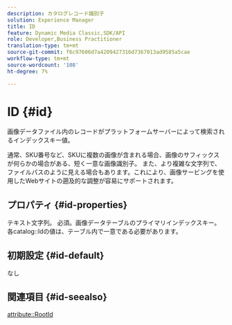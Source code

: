 ```yaml
---
description: カタログレコード識別子
solution: Experience Manager
title: ID
feature: Dynamic Media Classic,SDK/API
role: Developer,Business Practitioner
translation-type: tm+mt
source-git-commit: f6c97606d7a4209427316d7367013ad9585a5cae
workflow-type: tm+mt
source-wordcount: '108'
ht-degree: 7%

---
```



# ID {#id}

画像データファイル内のレコードがプラットフォームサーバーによって検索されるインデックスキー値。

通常、SKU番号など、SKUに複数の画像が含まれる場合、画像のサフィックスが何らかの場合がある、短く一意な画像識別子。 また、より複雑な文字列で、ファイルパスのように見える場合もあります。これにより、画像サービングを使用したWebサイトの遡及的な調整が容易にサポートされます。

## プロパティ {#id-properties}

テキスト文字列。 必須。画像データテーブルのプライマリインデックスキー。 各catalog::Idの値は、テーブル内で一意である必要があります。

## 初期設定 {#id-default}

なし

## 関連項目 {#id-seealso}

[attribute::RootId](/help/aem-is-ir-api/is-api/image-catalog/image-serving-api-ref/c-image-catalog-reference/c-attributes-reference/r-rootid.md)